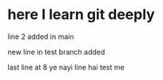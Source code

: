 # here I learn git deeply
line 2 added in main

new line in test branch added



last line at 8
ye nayi line hai test me